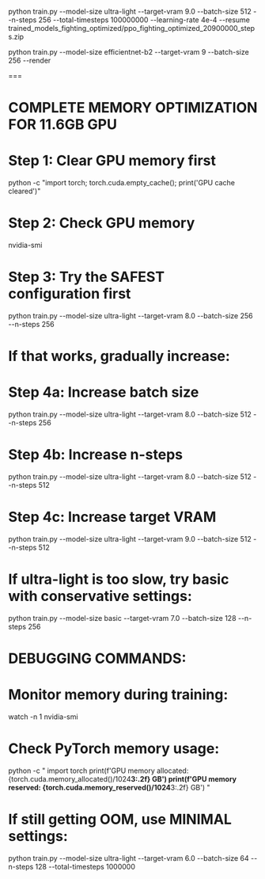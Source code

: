 




python train.py --model-size ultra-light --target-vram 9.0 --batch-size 512 --n-steps 256 --total-timesteps 100000000 --learning-rate 4e-4 --resume trained_models_fighting_optimized/ppo_fighting_optimized_20900000_steps.zip 



python train.py --model-size efficientnet-b2 --target-vram 9 --batch-size 256 --render


===


# COMPLETE MEMORY OPTIMIZATION FOR 11.6GB GPU

# Step 1: Clear GPU memory first
python -c "import torch; torch.cuda.empty_cache(); print('GPU cache cleared')"

# Step 2: Check GPU memory
nvidia-smi

# Step 3: Try the SAFEST configuration first
python train.py --model-size ultra-light --target-vram 8.0 --batch-size 256 --n-steps 256

# If that works, gradually increase:
# Step 4a: Increase batch size
python train.py --model-size ultra-light --target-vram 8.0 --batch-size 512 --n-steps 256

# Step 4b: Increase n-steps  
python train.py --model-size ultra-light --target-vram 8.0 --batch-size 512 --n-steps 512

# Step 4c: Increase target VRAM
python train.py --model-size ultra-light --target-vram 9.0 --batch-size 512 --n-steps 512

# If ultra-light is too slow, try basic with conservative settings:
python train.py --model-size basic --target-vram 7.0 --batch-size 128 --n-steps 256

# DEBUGGING COMMANDS:
# Monitor memory during training:
watch -n 1 nvidia-smi

# Check PyTorch memory usage:
python -c "
import torch
print(f'GPU memory allocated: {torch.cuda.memory_allocated()/1024**3:.2f} GB')
print(f'GPU memory reserved: {torch.cuda.memory_reserved()/1024**3:.2f} GB')
"

# If still getting OOM, use MINIMAL settings:
python train.py --model-size ultra-light --target-vram 6.0 --batch-size 64 --n-steps 128 --total-timesteps 1000000